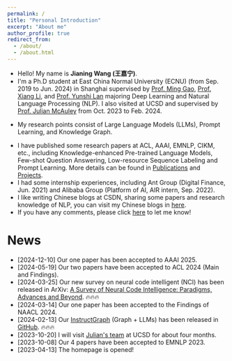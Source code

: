 ```yaml
---
permalink: /
title: "Personal Introduction"
excerpt: "About me"
author_profile: true
redirect_from: 
  - /about/
  - /about.html
---
```


- Hello! My name is **Jianing Wang (王嘉宁)**.
- I'm a Ph.D student at East China Normal University (ECNU) (from Sep. 2019 to Jun. 2024) in Shanghai supervised by [Prof. Ming Gao](http://dase.ecnu.edu.cn/mgao/), [Prof. Xiang Li](https://lixiang3776.github.io/), and [Prof. Yunshi Lan](https://scholar.google.com/citations?hl=en&user=Q0F92XIAAAAJ) majoring Deep Learning and Natural Language Processing (NLP). I also visited at UCSD and supervised by [Prof. Julian McAuley](https://cseweb.ucsd.edu//~jmcauley/#) from Oct. 2023 to Feb. 2024.
<!-- - I'm the founder of [HugAILab](https://github.com/HugAILab), which is the open organization for AI researching and application. -->
- My research points consist of Large Language Models (LLMs), Prompt Learning, and Knowledge Graph.
<!-- - Now, I am now doing research on Prompt-based Learning and focusing on low-resource scenarios, cooperating with [Alibaba Group PAI](https://www.aliyun.com/) and [Alibaba DAMO Academy for Discovery](https://damo.alibaba.com/) from Mar. 2021 to Oct. 2022.  -->
- I have published some research papers at ACL, AAAI, EMNLP, CIKM, etc., including Knowledge-enhanced Pre-trained Language Models, Few-shot Question Answering, Low-resource Sequence Labeling and Prompt Learning. More details can be found in [Publications](https://wjn1996.github.io/publications/) and [Projects](https://wjn1996.github.io/projects/).
- I had some internship experiences, including Ant Group (Digital Finance, Jun. 2021) and Alibaba Group (Platform of AI, AIR intern, Sep. 2022).
- I like writing Chinese blogs at CSDN, sharing some papers and research knowledge of NLP, you can visit my Chinese blogs in [here](https://wjn1996.blog.csdn.net/).
- If you have any comments, please click [here](https://github.com/wjn1996/wjn1996/issues) to let me know!

News
======

* [2024-12-10] Our one paper has been accepted to AAAI 2025.
* [2024-05-19] Our two papers have been accepted to ACL 2024 (Main and Findings).
* [2024-03-25] Our new survey on neural code intelligent (NCI) has been released in ArXiv: [A Survey of Neural Code Intelligence: Paradigms, Advances and Beyond](https://arxiv.org/abs/2403.14734). 🔥🔥🔥
* [2024-03-14] Our one paper has been accepted to the Findings of NAACL 2024.
* [2024-02-13] Our [InstructGraph](https://arxiv.org/pdf/2402.08785.pdf) (Graph + LLMs) has been released in [GitHub](https://github.com/wjn1996/InstructGraph). 🔥🔥🔥
* [2023-10-20] I will visit [Julian's team](https://cseweb.ucsd.edu//~jmcauley/#) at UCSD for about four months.
* [2023-10-08] Our 4 papers have been accepted to EMNLP 2023.
* [2023-04-13] The homepage is opened!
